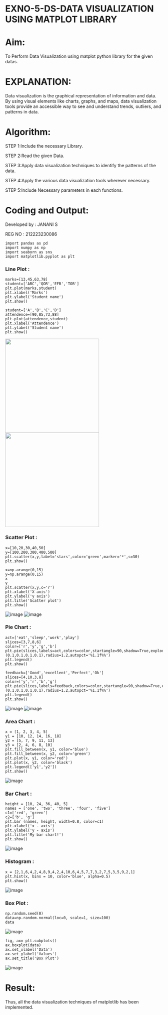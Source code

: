 # EXNO-5-DS-DATA VISUALIZATION USING MATPLOT LIBRARY

# Aim:
  To Perform Data Visualization using matplot python library for the given datas.

# EXPLANATION:
Data visualization is the graphical representation of information and data. By using visual elements like charts, graphs, and maps, data visualization tools provide an accessible way to see and understand trends, outliers, and patterns in data.

# Algorithm:
STEP 1:Include the necessary Library.

STEP 2:Read the given Data.

STEP 3:Apply data visualization techniques to identify the patterns of the data.

STEP 4:Apply the various data visualization tools wherever necessary.

STEP 5:Include Necessary parameters in each functions.

# Coding and Output:

Developed by : JANANI S

REG NO : 212223230086

```
import pandas as pd
import numpy as np
import seaborn as sns
import matplotlib.pyplot as plt
```
### Line Plot :

```
marks=[13,45,63,78]
student=['ABC','QOR','EFB','TOB']
plt.plot(marks,student)
plt.xlabel('Marks')
plt.ylabel('Student name')
plt.show()

student=['A','B','C','D']
attendence=[90,85,73,88]
plt.plot(attendence,student)
plt.xlabel('Attendence')
plt.ylabel('Student name')
plt.show()
```
<img src="https://github.com/SJananisenthilkumar/EXNO-5-DS/assets/144871139/f7b2b4f0-55de-4e25-afee-5699e2fcc1d1" width="300" height="300">
<img src="https://github.com/SJananisenthilkumar/EXNO-5-DS/assets/144871139/1c06f3f5-cc24-4e9d-98f1-785424337035" width="300" height="300">

### Scatter Plot :
```
x=[10,20,30,40,50]
y=[100,200,300,400,500]
plt.scatter(x,y,label='stars',color='green',marker='*',s=30)
plt.show()

x=np.arange(0,15)
y=np.arange(0,15)
x
y
plt.scatter(x,y,c='r')
plt.xlabel('X axis')
plt.ylabel('y axis')
plt.title('Scatter plot')
plt.show()
```
![image](https://github.com/SJananisenthilkumar/EXNO-5-DS/assets/144871139/6e04c930-4a4b-40ec-a312-89e99ae1736f)
![image](https://github.com/SJananisenthilkumar/EXNO-5-DS/assets/144871139/0466f7da-0597-47e0-a634-89b467acba74)
### Pie Chart :
```
act=['eat','sleep','work','play']
slices=[3,7,8,6]
color=['r','y','g','b']
plt.pie(slices,labels=act,colors=color,startangle=90,shadow=True,explode=(0.1,0.1,0.1,0.1),radius=1.2,autopct='%1.1f%%')
plt.legend()
plt.show()

feedback=['Good','excellent','Perfect','Ok']
slices=[4,10,3,8]
color=['y','r','b','g']
plt.pie(slices,labels=feedback,colors=color,startangle=90,shadow=True,explode=(0.1,0.1,0.1,0.1),radius=1.2,autopct='%1.1f%%')
plt.legend()
plt.show()
```
![image](https://github.com/SJananisenthilkumar/EXNO-5-DS/assets/144871139/078d9082-1c97-4742-905c-45a6110906a3)
![image](https://github.com/SJananisenthilkumar/EXNO-5-DS/assets/144871139/9db767f4-993d-4b74-a102-f1f6263e9f93)

### Area Chart :
```
x = [1, 2, 3, 4, 5]
y1 = [10, 12, 14, 16, 18]
y2 = [5, 7, 9, 11, 13]
y3 = [2, 4, 6, 8, 10]
plt.fill_between(x, y1, color='blue')
plt.fill_between(x, y2, color='green')
plt.plot(x, y1, color='red')
plt.plot(x, y2, color='black')
plt.legend(['y1','y2'])
plt.show()
```
![image](https://github.com/SJananisenthilkumar/EXNO-5-DS/assets/144871139/c50e680b-ced0-4773-b5cc-53ac55a92afa)

### Bar Chart :
```
height = [10, 24, 36, 40, 5]
names = ['one', 'two', 'three', 'four', 'five']
c1=['red', 'green'] 
c2=['b', 'g']
plt.bar (names, height, width=0.8, color=c1)
plt.xlabel('x - axis')
plt.ylabel('y - axis')
plt.title('My bar chart!')
plt.show()
```
![image](https://github.com/SJananisenthilkumar/EXNO-5-DS/assets/144871139/995ba8a4-7e52-4113-884c-e58ac884a0a5)

### Histogram :
 ```
x = [2,1,6,4,2,4,8,9,4,2,4,10,6,4,5,7,7,3,2,7,5,3,5,9,2,1]
plt.hist(x, bins = 10, color='blue', alpha=0.5)
plt.show()
```
![image](https://github.com/SJananisenthilkumar/EXNO-5-DS/assets/144871139/793df10d-6a53-49ef-9d39-45dbac6171b4)

### Box Plot :
```
np.random.seed(0)
data=np.random.normal(loc=0, scale=1, size=100)
data
```
![image](https://github.com/SJananisenthilkumar/EXNO-5-DS/assets/144871139/ed9cf633-61cf-43f7-88ff-a7189705f4b3)

```
fig, ax= plt.subplots()
ax.boxplot(data)
ax.set_xlabel('Data')
ax.set_ylabel('Values')
ax.set_title('Box Plot')
```
![image](https://github.com/SJananisenthilkumar/EXNO-5-DS/assets/144871139/11ac6342-adb8-4b6a-a85f-0e57afcea6fa)


# Result:
Thus, all the data visualization techniques of matplotlib has been implemented.
